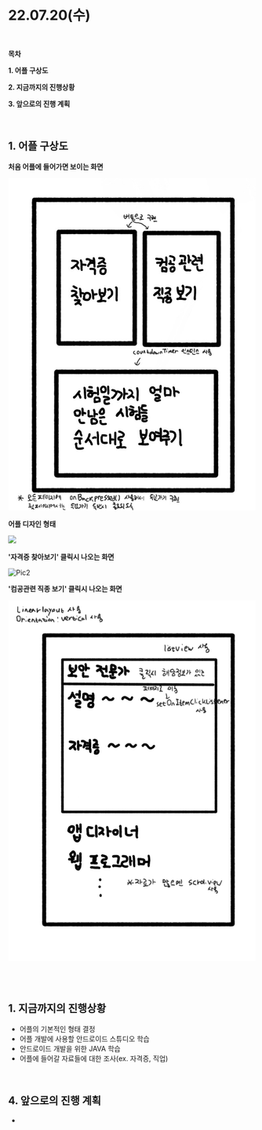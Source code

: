 # **22.07.20(수)**

<br/>

**목차**

**1. 어플 구상도**

**2. 지금까지의 진행상황**

**3. 앞으로의 진행 계획**

<br/>

## **1. 어플 구상도**

**처음 어플에 들어가면 보이는 화면**

![Pic1](./pic/secondmd_4.jpg)

**어플 디자인 형태**

<img src="![app_play_ex](https://user-images.githubusercontent.com/62230117/179760681-9fe3613d-435a-4777-ba7f-c84b0098a793.gif)">


**'자격증 찾아보기' 클릭시 나오는 화면**

![Pic2](./pic/secondmd_3.jgp)


**'컴공관련 직종 보기' 클릭시 나오는 화면**

![Pic3](./pic/secondmd_1.png)


<br/>


<br/>

## **1. 지금까지의 진행상황**

- 어플의 기본적인 형태 결정
- 어플 개발에 사용할 안드로이드 스튜디오 학습
- 안드로이드 개발을 위한 JAVA 학습
- 어플에 들어갈 자료들에 대한 조사(ex. 자격증, 직업)
<br/>



## **4. 앞으로의 진행 계획**

- 

<br/>
